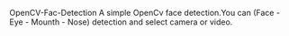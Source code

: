 OpenCV-Fac-Detection
A simple OpenCv face detection.You can (Face - Eye - Mounth - Nose) detection and select camera or video.

